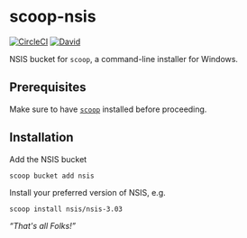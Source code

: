 # scoop-nsis

[![CircleCI](https://flat.badgen.net/circleci/github/NSIS-Dev/scoop-nsis)](https://circleci.com/gh/NSIS-Dev/scoop-nsis)
[![David](https://flat.badgen.net/david/dev/NSIS-Dev/scoop-nsis)](https://david-dm.org/NSIS-Dev/scoop-nsis?type=dev)

NSIS bucket for `scoop`, a command-line installer for Windows.

## Prerequisites

Make sure to have [`scoop`](https://github.com/lukesampson/scoop#installation) installed before proceeding.

## Installation

Add the NSIS bucket

`scoop bucket add nsis`

Install your preferred version of NSIS, e.g.

`scoop install nsis/nsis-3.03`

*“That's all Folks!”*

